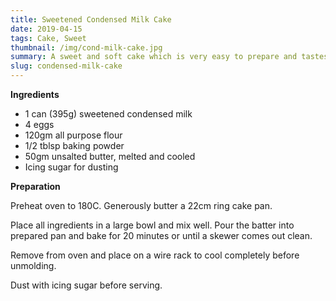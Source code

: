 ```yaml
---
title: Sweetened Condensed Milk Cake
date: 2019-04-15
tags: Cake, Sweet
thumbnail: /img/cond-milk-cake.jpg
summary: A sweet and soft cake which is very easy to prepare and tastes great with a cup of tea.
slug: condensed-milk-cake
---
```


__Ingredients__

+ 1 can (395g) sweetened condensed milk
+ 4 eggs
+ 120gm all purpose flour
+ 1/2 tblsp baking powder
+ 50gm unsalted butter, melted and cooled
+ Icing sugar for dusting

__Preparation__

Preheat oven to 180C. Generously butter a 22cm ring cake pan.
 
Place all ingredients in a large bowl and mix well. Pour the batter into prepared pan and bake for 20 minutes or until a skewer comes out clean. 
 
Remove from oven and place on a wire rack to cool completely before unmolding.
 
Dust with icing sugar before serving.

